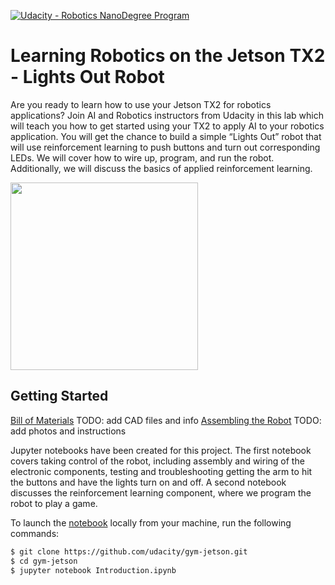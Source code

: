 [![Udacity - Robotics NanoDegree Program](https://s3-us-west-1.amazonaws.com/udacity-robotics/Extra+Images/RoboND_flag.png)](https://www.udacity.com/robotics)
# Learning Robotics on the Jetson TX2 - Lights Out Robot

Are you ready to learn how to use your Jetson TX2 for robotics applications? Join AI and Robotics instructors from Udacity in this lab which will teach you how to get started using your TX2 to apply AI to your robotics application. You will get the chance to build a simple “Lights Out” robot that will use reinforcement learning to push buttons and turn out corresponding LEDs. We will cover how to wire up, program, and run the robot. Additionally, we will discuss the basics of applied reinforcement learning.

<img src="https://github.com/udacity/gym-jetson/blob/master/images/robot-working.gif" width="300">

## Getting Started

[Bill of Materials](https://github.com/udacity/gym-jetson/blob/master/BOM.md) TODO: add CAD files and info
[Assembling the Robot](gym-jetson/Assembly.md) TODO: add photos and instructions

Jupyter notebooks have been created for this project. The first notebook covers taking control of the robot, including assembly and wiring of the electronic components, testing and troubleshooting getting the arm to hit the buttons and have the lights turn on and off. A second notebook discusses the reinforcement learning component, where we program the robot to play a game.

To launch the [notebook](https://github.com/udacity/gym-jetson/blob/master/Introduction%20to%20Reinforcement%20Learning%20with%20NVIDIA%20Jetson%20TX2.ipynb) locally from your machine, run the following commands:

``` bash
$ git clone https://github.com/udacity/gym-jetson.git
$ cd gym-jetson
$ jupyter notebook Introduction.ipynb
```
